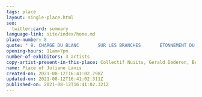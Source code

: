 ```yaml
---
tags: place
layout: single-place.html
seo:
  twitter:card: summary
language-link: site/index/home.md
place-number: 8
quote: " 9. CHARGE DU BLANC       SUR LES BRANCHES       ÉTONNEMENT DU SILENCE"
opening-hours: 11am>7pm
number-of-exhibitors: 3 artists
copy-artist-present-in-this-place: Collectif Nuiits, Gerald Dederen, Bernard Declercq
name: Place of Juliane Lavis
created-on: 2021-08-12T16:41:02.298Z
updated-on: 2021-08-12T16:41:02.311Z
published-on: 2021-08-12T16:41:02.321Z
---
```

